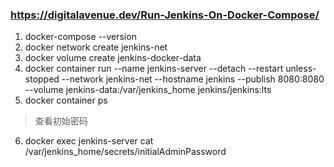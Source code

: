 ### https://digitalavenue.dev/Run-Jenkins-On-Docker-Compose/
1. docker-compose --version
2. docker network create jenkins-net
3. docker volume create jenkins-docker-data
4. docker container run --name jenkins-server --detach --restart unless-stopped --network jenkins-net --hostname jenkins --publish 8080:8080 --volume jenkins-data:/var/jenkins_home jenkins/jenkins:lts
5. docker container ps
> 查看初始密码
6. docker exec jenkins-server cat /var/jenkins_home/secrets/initialAdminPassword
